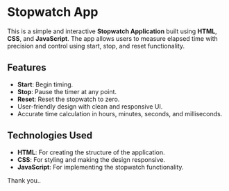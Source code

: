 # Stopwatch App

This is a simple and interactive **Stopwatch Application** built using **HTML**, **CSS**, and **JavaScript**. The app allows users to measure elapsed time with precision and control using start, stop, and reset functionality.

## Features

- **Start**: Begin timing.
- **Stop**: Pause the timer at any point.
- **Reset**: Reset the stopwatch to zero.
- User-friendly design with clean and responsive UI.
- Accurate time calculation in hours, minutes, seconds, and milliseconds.

## Technologies Used

- **HTML**: For creating the structure of the application.
- **CSS**: For styling and making the design responsive.
- **JavaScript**: For implementing the stopwatch functionality.

Thank you..
